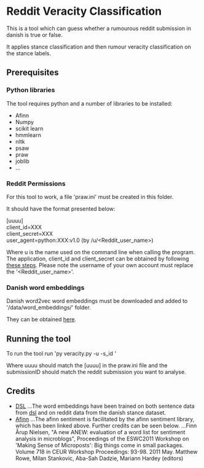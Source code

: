 # Reddit Veracity Classification

This is a tool which can guess whether a rumourous reddit submission in danish is true or false.

It applies stance classification and then rumour veracity classification on the stance labels.

## Prerequisites

### Python libraries
The tool requires python and a number of libraries to be installed:

* Afinn
* Numpy
* scikit learn
* hmmlearn
* nltk
* psaw
* praw
* joblib
* ...

### Reddit Permissions
For this tool to work, a file 'praw.ini' must be created in this folder.

It should have the format presented below:

[uuuu]  
client_id=XXX  
client_secret=XXX  
user_agent=python:XXX:v1.0 (by /u/<Reddit_user_name>)  

Where u is the name used on the command line when calling the program.
The application, client_id and client_secret can be obtained by following [these steps](https://github.com/reddit-archive/reddit/wiki/OAuth2).
Please note the username of your own account must replace the '<Reddit_user_name>'.

### Danish word embeddings

Danish word2vec word embeddings must be downloaded and added to '/data/word_embeddings/' folder.

They can be obtained [here](https://figshare.com/articles/Danish_DSL_and_Reddit_word2vec_word_embeddings/8099927).

## Running the tool

To run the tool run 'py veracity.py -u <uuuu> -s_id <submissionID>'

Where uuuu should match the [uuuu] in the praw.ini file and the submissionID should match the reddit submission you want to analyse.

## Credits

* [DSL](https://dsl.dk/)
...The word embeddings have been trained on both sentence data from [dsl](https://dsl.dk/) and on reddit data from the danish stance dataset.
* [Afinn](https://github.com/fnielsen/afinn)
...The afinn sentiment is facilitated by the afinn sentiment library, which has been linked above. Further credits can be seen below.
...Finn Årup Nielsen, "A new ANEW: evaluation of a word list for sentiment analysis in microblogs", Proceedings of the ESWC2011 Workshop on 'Making Sense of Microposts': Big things come in small packages. Volume 718 in CEUR Workshop Proceedings: 93-98. 2011 May. Matthew Rowe, Milan Stankovic, Aba-Sah Dadzie, Mariann Hardey (editors)